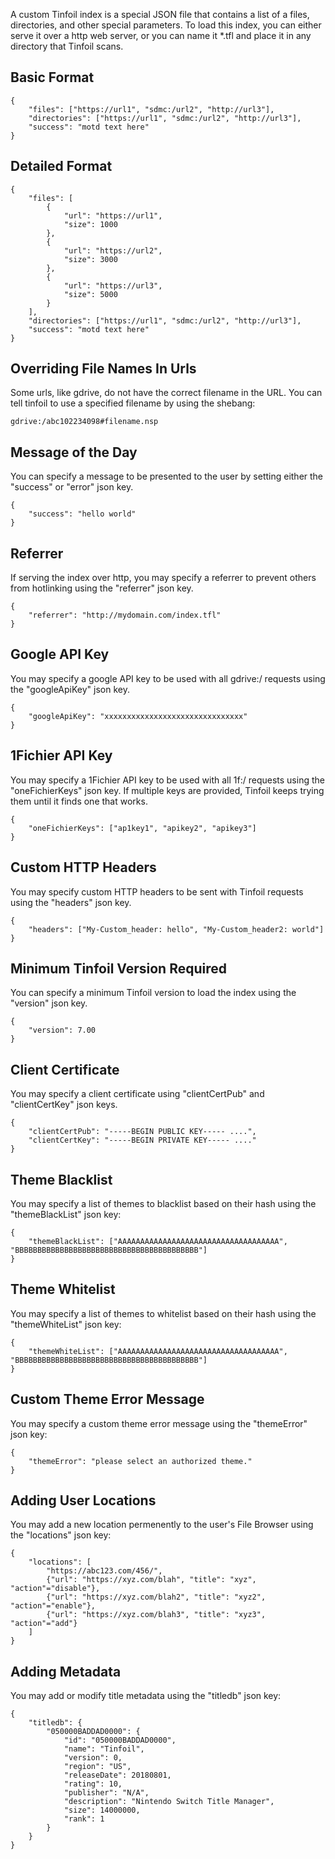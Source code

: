 A custom Tinfoil index is a special JSON file that contains a list of a files, directories, and other special parameters.  To load this index, you can either serve it over a http web server, or you can name it *.tfl and place it in any directory that Tinfoil scans.

## Basic Format

```
{
    "files": ["https://url1", "sdmc:/url2", "http://url3"],
    "directories": ["https://url1", "sdmc:/url2", "http://url3"],
    "success": "motd text here"
}
```

## Detailed Format

```
{
    "files": [
        {
            "url": "https://url1",
            "size": 1000
        },
        {
            "url": "https://url2",
            "size": 3000
        },
        {
            "url": "https://url3",
            "size": 5000
        }
    ],
    "directories": ["https://url1", "sdmc:/url2", "http://url3"],
    "success": "motd text here"
}
```

## Overriding File Names In Urls
Some urls, like gdrive, do not have the correct filename in the URL.  You can tell tinfoil to use a specified filename by using the shebang:

```
gdrive:/abc102234098#filename.nsp
```


## Message of the Day
You can specify a message to be presented to the user by setting either the "success" or "error" json key.

```
{
    "success": "hello world"
}
```

## Referrer
If serving the index over http, you may specify a referrer to prevent others from hotlinking using the "referrer" json key.
```
{
    "referrer": "http://mydomain.com/index.tfl"
}
```

## Google API Key
You may specify a google API key to be used with all gdrive:/ requests using the "googleApiKey" json key.
```
{
    "googleApiKey": "xxxxxxxxxxxxxxxxxxxxxxxxxxxxxxx"
}
```

## 1Fichier API Key
You may specify a 1Fichier API key to be used with all 1f:/ requests using the "oneFichierKeys" json key.  If multiple keys are provided, Tinfoil keeps trying them until it finds one that works.
```
{
    "oneFichierKeys": ["ap1key1", "apikey2", "apikey3"]
}
```

## Custom HTTP Headers
You may specify custom HTTP headers to be sent with Tinfoil requests using the "headers" json key.
```
{
    "headers": ["My-Custom_header: hello", "My-Custom_header2: world"]
}
```

## Minimum Tinfoil Version Required
You can specify a minimum Tinfoil version to load the index using the "version" json key.
```
{
    "version": 7.00
}
```

## Client Certificate
You may specify a client certificate using "clientCertPub" and "clientCertKey" json keys.
```
{
    "clientCertPub": "-----BEGIN PUBLIC KEY----- ....",
	"clientCertKey": "-----BEGIN PRIVATE KEY----- ...."
}
```

## Theme Blacklist
You may specify a list of themes to blacklist based on their hash using the "themeBlackList" json key:

```
{
    "themeBlackList": ["AAAAAAAAAAAAAAAAAAAAAAAAAAAAAAAAAAAA", "BBBBBBBBBBBBBBBBBBBBBBBBBBBBBBBBBBBBBBBBB"]
}
```

## Theme Whitelist
You may specify a list of themes to whitelist based on their hash using the "themeWhiteList" json key:

```
{
    "themeWhiteList": ["AAAAAAAAAAAAAAAAAAAAAAAAAAAAAAAAAAAA", "BBBBBBBBBBBBBBBBBBBBBBBBBBBBBBBBBBBBBBBBB"]
}
```

## Custom Theme Error Message

You may specify a custom theme error message using the "themeError" json key:

```
{
    "themeError": "please select an authorized theme."
}
```

## Adding User Locations

You may add a new location permenently to the user's File Browser using the "locations" json key:

```
{
    "locations": [
		"https://abc123.com/456/",
		{"url": "https://xyz.com/blah", "title": "xyz", "action"="disable"},
		{"url": "https://xyz.com/blah2", "title": "xyz2", "action"="enable"},
		{"url": "https://xyz.com/blah3", "title": "xyz3", "action"="add"}
	]
}
```

## Adding Metadata

You may add or modify title metadata using the "titledb" json key:

```
{
    "titledb": {
		"050000BADDAD0000": {
			"id": "050000BADDAD0000",
			"name": "Tinfoil",
			"version": 0,
			"region": "US",
			"releaseDate": 20180801,
			"rating": 10,
			"publisher": "N/A",
			"description": "Nintendo Switch Title Manager",
			"size": 14000000,
			"rank": 1
		}
	}
}
```
